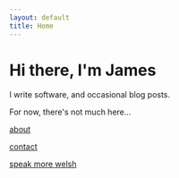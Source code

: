 ```yaml
---
layout: default
title: Home
---
```


# Hi there, I'm James

I write software, and occasional blog posts. 

For now, there's not much here...

[about](/about.html)

[contact](/contact.html)

[speak more welsh](/welsh/index.html)